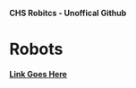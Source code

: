 <strong>CHS Robitcs - Unoffical Github </strong>
<br>
<h1><strong>Robots</strong></h1>
<a href=""><strong>Link Goes Here</strong></a>
